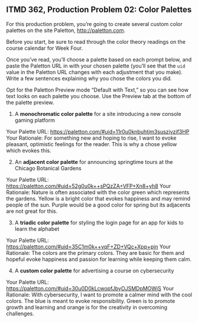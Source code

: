 ## ITMD 362, Production Problem 02: Color Palettes

For this production problem, you’re going to create several custom color palettes on the site
Paletton, http://paletton.com.

Before you start, be sure to read through the color theory readings on the course calendar for Week
Four.

Once you’ve read, you’ll choose a palette based on each prompt below, and paste the Paletton URL in
with your chosen palette (you’ll see that the `uid` value in the Paletton URL changes with each
adjustment that you make). Write a few sentences explaining why you chose the colors you did.

Opt for the Paletton Preview mode “Default with Text,” so you can see how text looks on each palette
you choose. Use the Preview tab at the bottom of the palette preview.

1. A **monochromatic color palette** for a site introducing a new console gaming platform

Your Palette URL: https://paletton.com/#uid=11r0u0knbuhtjm3suszjvzif3HP
Your Rationale: For something new and hoping to rise, I want to evoke pleasant, optimistic feelings
for the reader. This is why a chose yellow which evokes this.

2. An **adjacent color palette** for announcing springtime tours at the Chicago Botanical Gardens

Your Palette URL: https://paletton.com/#uid=52g0u0k++sPQzZA+VFP+Xn8+yh8
Your Rationale: Nature is often associated with the color green which represents the gardens. Yellow 
is a bright color that evokes happiness and may remind people of the sun. Purple would be a good 
color for spring but its adjacents 
are not great for this.

3. A **triadic color palette** for styling the login page for an app for kids to learn the alphabet

Your Palette URL: https://paletton.com/#uid=35C1m0k++vqF+ZD+VQc+Xpp+pjn
Your Rationale: The colors are the primary colors. They are basic for them and hopeful evoke 
happiness and passion for learning while keeping them calm.

4. A **custom color palette** for advertising a course on cybersecurity

Your Palette URL: https://paletton.com/#uid=30u0D0kLcwopfJbyOJSMDpMOWjS
Your Rationale: With cybersecurity, I want to promote a calmer mind with the cool colors. The blue
is meant to evoke responsibility. Green is to promote growth and learning and orange is for the
creativity in overcoming challenges.
